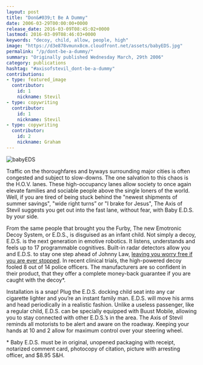 ```yaml
---
layout: post
title: "Don&#039;t Be A Dummy"
date: 2006-03-29T00:00:00+0000
release_date: 2016-03-09T08:45:02+0000
lastmod: 2016-03-09T08:46:03+0000
keywords: "decoy, child, allow, people, high"
image: "https://d3e878vmunx8cm.cloudfront.net/assets/babyEDS.jpg"
permalink: "/p/dont-be-a-dummy/"
summary: "Originally published Wednesday March, 29th 2006"
category: publications
hashtag: "#axisofstevil_dont-be-a-dummy"
contributions:
- type: featured_image
  contributor:
    id: 1
    nickname: Stevil
- type: copywriting
  contributor:
    id: 1
    nickname: Stevil
- type: copywriting
  contributor:
    id: 2
    nickname: Graham
---
```


[id_1]: https://d3e878vmunx8cm.cloudfront.net/assets/babyEDS.jpg "babyEDS"
![babyEDS][id_1]

Traffic on the thoroughfares and byways surrounding major cities is often congested and subject to slow-downs. The one salvation to this chaos is the H.O.V. lanes. These high-occupancy lanes allow society to once again elevate families and sociable people above the single loners of the world. Well, if you are tired of being stuck behind the "newest shipments of summer savings", "wide right turns” or "I brake for Jesus", The Axis of Stevil suggests you get out into the fast lane, without fear, with Baby E.D.S. by your side.

From the same people that brought you the Furby, The new Emotronic Decoy System, or E.D.S., is disguised as an infant child. Not simply a decoy, E.D.S. is the next generation in emotive robotics. It listens, understands and feels up to 17 programmable cognitives. Built-in radar detectors allow you and E.D.S. to stay one step ahead of Johnny Law, [leaving you worry free if you are ever stopped](http://torontosun.com/News/TorontoAndGTA/2006/03/23/1501519-sun.html "leaving you worry free if you are ever stopped"). In recent clinical trials, the high-powered decoy fooled 8 out of 14 police officers. The manufacturers are so confident in their product, that they offer a complete money-back guarantee if you are caught with the decoy*.

Installation is a snap! Plug the E.D.S. docking child seat into any car cigarette lighter and you’re an instant family man. E.D.S. will move his arms and head periodically in a realistic fashion. Unlike a useless passenger, like a regular child, E.D.S. can be specially equipped with Buust Mobile, allowing you to stay connected with other E.D.S.’s in the area. The Axis of Stevil reminds all motorists to be alert and aware on the roadway. Keeping your hands at 10 and 2 allow for maximum control over your steering wheel.

\* Baby E.D.S. must be in original, unopened packaging with receipt, notarized comment card, photocopy of citation, picture with arresting officer, and $8.95 S&H.
